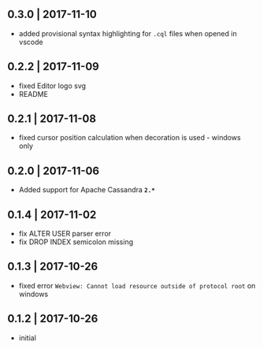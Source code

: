 ## 0.3.0 | 2017-11-10

- added provisional syntax highlighting for `.cql` files when opened in vscode

## 0.2.2 | 2017-11-09

- fixed Editor logo svg
- README

## 0.2.1 | 2017-11-08

- fixed cursor position calculation when decoration is used - windows only

## 0.2.0 | 2017-11-06

- Added support for Apache Cassandra **`2.*`**

## 0.1.4 | 2017-11-02

- fix ALTER USER parser error
- fix DROP INDEX semicolon missing

## 0.1.3 | 2017-10-26

- fixed error `Webview: Cannot load resource outside of protocol root` on windows

## 0.1.2 | 2017-10-26

- initial
